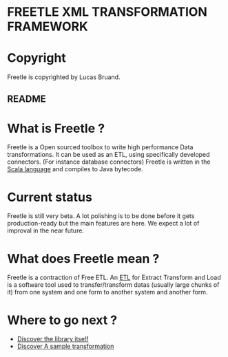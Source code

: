 
FREETLE XML TRANSFORMATION FRAMEWORK
====================================

# Copyright
Freetle is copyrighted by Lucas Bruand.

README
------

# What is Freetle ?

Freetle is a Open sourced toolbox to write high performance Data transformations.
It can be used as an ETL, using specifically developed connectors.
(For instance database connectors)
Freetle is written in the [Scala language](http://www.scala-lang.org/) and compiles to Java bytecode.

# Current status

Freetle is still very beta.
A lot polishing is to be done before it gets production-ready but the main features are here.
We expect a lot of improval in the near future.

# What does Freetle mean ?

Freetle is a contraction of Free ETL. An [ETL](http://en.wikipedia.org/wiki/Extract,_transform,_load) for Extract Transform and Load is a software tool used to transfer/transform datas (usually large chunks of it) from one system and one form to another system and another form.

# Where to go next ?

* [Discover the library itself](./freetle/tree/master/freetlelib/)
* [Discover A sample transformation](./freetle/tree/master/freetle-sample/)
